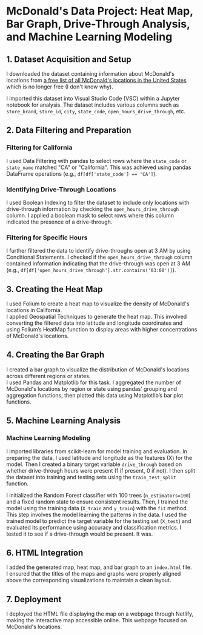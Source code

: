 # McDonald's Data Project: Heat Map, Bar Graph, Drive-Through Analysis, and Machine Learning Modeling

## 1. Dataset Acquisition and Setup
I downloaded the dataset containing information about McDonald's locations from [a free list of all McDonald's locations in the United States](https://data-m8.com/products/list-of-all-mcdonalds-locations-in-the-us-csv-and-json)
which is no longer free (I don't know why).

I imported this dataset into Visual Studio Code (VSC) within a Jupyter notebook for analysis. The dataset includes various columns such as `store_brand`, `store_id`, `city`, `state_code`, `open_hours_drive_through`, etc.

## 2. Data Filtering and Preparation

### Filtering for California
I used Data Filtering with pandas to select rows where the `state_code` or `state_name` matched "CA" or "California". This was achieved using pandas DataFrame operations (e.g., `df[df['state_code'] == 'CA']`).

### Identifying Drive-Through Locations
I used Boolean Indexing to filter the dataset to include only locations with drive-through information by checking the `open_hours_drive_through` column. I applied a boolean mask to select rows where this column indicated the presence of a drive-through.

### Filtering for Specific Hours
I further filtered the data to identify drive-throughs open at 3 AM by using Conditional Statements. I checked if the `open_hours_drive_through` column contained information indicating that the drive-through was open at 3 AM (e.g., `df[df['open_hours_drive_through'].str.contains('03:00')]`).

## 3. Creating the Heat Map
I used Folium to create a heat map to visualize the density of McDonald's locations in California.  
I applied Geospatial Techniques to generate the heat map. This involved converting the filtered data into latitude and longitude coordinates and using Folium’s HeatMap function to display areas with higher concentrations of McDonald's locations.

## 4. Creating the Bar Graph
I created a bar graph to visualize the distribution of McDonald's locations across different regions or states.  
I used Pandas and Matplotlib for this task. I aggregated the number of McDonald's locations by region or state using pandas’ grouping and aggregation functions, then plotted this data using Matplotlib’s bar plot functions.

## 5. Machine Learning Analysis

### Machine Learning Modeling
I imported libraries from scikit-learn for model training and evaluation. In preparing the data, I used latitude and longitude as the features (X) for the model. Then I created a binary target variable `drive_through` based on whether drive-through hours were present (1 if present, 0 if not). I then split the dataset into training and testing sets using the `train_test_split` function.

I initialized the Random Forest classifier with 100 trees (`n_estimators=100`) and a fixed random state to ensure consistent results. Then, I trained the model using the training data (`X_train` and `y_train`) with the `fit` method. This step involves the model learning the patterns in the data. I used the trained model to predict the target variable for the testing set (`X_test`) and evaluated its performance using accuracy and classification metrics. I tested it to see if a drive-through would be present. It was.

## 6. HTML Integration
I added the generated map, heat map, and bar graph to an `index.html` file.  
I ensured that the titles of the maps and graphs were properly aligned above the corresponding visualizations to maintain a clean layout.

## 7. Deployment
I deployed the HTML file displaying the map on a webpage through Netlify, making the interactive map accessible online. This webpage focused on McDonald's locations.
